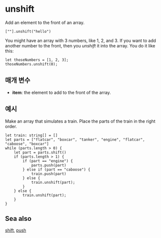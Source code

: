 # unshift

Add an element to the front of an array.

```sig
[""].unshift("hello")
```

You might have an array with 3 numbers, like 1, 2, and 3. If you want to add another number to the front, then you *unshift* it into the array. You do it like this:

```block
let thoseNumbers = [1, 2, 3];
thoseNumbers.unshift(0);
```

## 매개 변수

* **item**: the element to add to the front of the array.

## 예시

Make an array that simulates a train. Place the parts of the train in the right order.

```blocks
let train: string[] = []
let parts = ["flatcar", "boxcar", "tanker", "engine", "flatcar", "caboose", "boxcar"]
while (parts.length > 0) {
    let part = parts.shift()
    if (parts.length > 1) {
        if (part == "engine") {
            parts.push(part)
        } else if (part == "caboose") {
            train.push(part)
        } else {
            train.unshift(part);
        }
    } else {
        train.unshift(part);
    }
}
```

## Sea also

[shift](/blocks/arrays/shift), [push](/blocks/arrays/push)